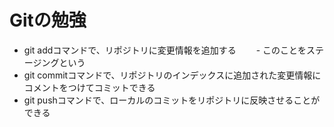 # Gitの勉強

- git addコマンドで、リポジトリに変更情報を追加する
　　- このことをステージングという
- git commitコマンドで、リポジトリのインデックスに追加された変更情報にコメントをつけてコミットできる
- git pushコマンドで、ローカルのコミットをリポジトリに反映させることができる
